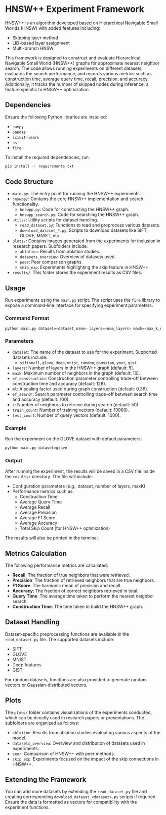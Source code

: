 # HNSW++ Experiment Framework

HNSW++ is an algorithm developed based on Hierarchical Navigable Small Worlds (HNSW) with added features including:
* Skipping layer method
* LID-based layer assignment
* Multi-branch HNSW

This framework is designed to construct and evaluate Hierarchical Navigable Small World (HNSW++) graphs for approximate nearest neighbor search. The code allows running experiments on different datasets, evaluates the search performance, and records various metrics such as construction time, average query time, recall, precision, and accuracy. Additionally, it tracks the number of skipped nodes during inference, a feature specific to HNSW++ optimization.

## Dependencies

Ensure the following Python libraries are installed:

- `numpy`
- `pandas`
- `scikit-learn`
- `os`
- `fire`

To install the required dependencies, run:
```bash
pip install -r requirements.txt
```

## Code Structure

- `main.py`: The entry point for running the HNSW++ experiments.
- `hnswpp/`: Contains the core HNSW++ implementation and search functionality.
  - `hnswpp.py`: Code for constructing the HNSW++ graph.
  - `hnswpp_search.py`: Code for searching the HNSW++ graph.
- `utils/`: Utility scripts for dataset handling.
  - `read_dataset.py`: Functions to read and preprocess various datasets.
  - `download_dataset_*.py`: Scripts to download datasets like SIFT, GLOVE, MNIST, etc.
- `plots/`: Contains images generated from the experiments for inclusion in research papers. Subfolders include:
  - `ablation`: Results from ablation studies.
  - `datasets_overview`: Overview of datasets used.
  - `peer`: Peer comparison graphs.
  - `skip_exp`: Experiments highlighting the skip feature in HNSW++.
- `results/`: This folder stores the experiment results as CSV files.

## Usage

Run experiments using the `main.py` script. The script uses the `fire` library to expose a command-line interface for specifying experiment parameters.

### Command Format
```bash
python main.py dataset=<dataset_name> layers=<num_layers> maxk=<max_k_neighbors> ef_construction=<ef_construction> ml=<ml_value> ef_search=<ef_search> k=<k_value> train_count=<train_count> test_count=<test_count>
```

### Parameters

- `dataset`: The name of the dataset to use for the experiment. Supported datasets include:
  - `siftsmall`, `glove`, `deep`, `mnist`, `random`, `gaussian`, `yout`, `gist`
- `layers`: Number of layers in the HNSW++ graph (default: 5).
- `maxk`: Maximum number of neighbors in the graph (default: 16).
- `ef_construction`: Construction parameter controlling trade-off between construction time and accuracy (default: 128).
- `ml`: A scaling factor used during graph construction (default: 0.36).
- `ef_search`: Search parameter controlling trade-off between search time and accuracy (default: 100).
- `k`: Number of neighbors to retrieve during search (default: 50).
- `train_count`: Number of training vectors (default: 10000).
- `test_count`: Number of query vectors (default: 1000).

### Example

Run the experiment on the GLOVE dataset with default parameters:
```bash
python main.py dataset=glove
```

### Output

After running the experiment, the results will be saved in a CSV file inside the `results/` directory. The file will include:

- Configuration parameters (e.g., dataset, number of layers, maxK).
- Performance metrics such as:
  - Construction Time
  - Average Query Time
  - Average Recall
  - Average Precision
  - Average F1 Score
  - Average Accuracy
  - Total Skip Count (for HNSW++ optimization)

The results will also be printed in the terminal.

## Metrics Calculation

The following performance metrics are calculated:

- **Recall**: The fraction of true neighbors that were retrieved.
- **Precision**: The fraction of retrieved neighbors that are true neighbors.
- **F1 Score**: The harmonic mean of precision and recall.
- **Accuracy**: The fraction of correct neighbors retrieved in total.
- **Query Time**: The average time taken to perform the nearest neighbor search.
- **Construction Time**: The time taken to build the HNSW++ graph.

## Dataset Handling

Dataset-specific preprocessing functions are available in the `read_dataset.py` file. The supported datasets include:
- SIFT
- GLOVE
- MNIST
- Deep features
- GIST

For random datasets, functions are also provided to generate random vectors or Gaussian-distributed vectors.

## Plots

The `plots/` folder contains visualizations of the experiments conducted, which can be directly used in research papers or presentations. The subfolders are organized as follows:
- `ablation`: Results from ablation studies evaluating various aspects of the model.
- `datasets_overview`: Overview and distribution of datasets used in experiments.
- `peer`: Comparison of HNSW++ with peer methods.
- `skip_exp`: Experiments focused on the impact of the skip connections in HNSW++.

## Extending the Framework

You can add more datasets by extending the `read_dataset.py` file and creating corresponding `download_dataset_<dataset>.py` scripts if required. Ensure the data is formatted as vectors for compatibility with the experiment functions.
